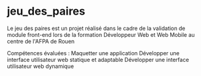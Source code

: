 # jeu_des_paires
Le jeu des paires  est un projet réalisé dans le cadre de la validation de module front-end lors de la formation Développeur Web et Web Mobile au centre de l'AFPA de Rouen

Compétences évaluées :
Maquetter une application
Développer une interface utilisateur web statique et adaptable
Développer une interface utilisateur web dynamique


